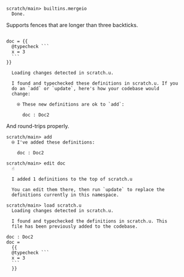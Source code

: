 ``` ucm
scratch/main> builtins.mergeio
  Done.

```

Supports fences that are longer than three backticks.

```` unison

doc = {{
  @typecheck ```
  x = 3
  ```
}}

````

``` ucm :added-by-ucm
  Loading changes detected in scratch.u.

  I found and typechecked these definitions in scratch.u. If you
  do an `add` or `update`, here's how your codebase would
  change:
  
    ⍟ These new definitions are ok to `add`:
    
      doc : Doc2

```

And round-trips properly.

``` ucm
scratch/main> add
  ⍟ I've added these definitions:
  
    doc : Doc2

scratch/main> edit doc
  ☝️
  
  I added 1 definitions to the top of scratch.u
  
  You can edit them there, then run `update` to replace the
  definitions currently in this namespace.

scratch/main> load scratch.u
  Loading changes detected in scratch.u.

  I found and typechecked the definitions in scratch.u. This
  file has been previously added to the codebase.

```

```` unison :added-by-ucm scratch.u
doc : Doc2
doc =
  {{
  @typecheck ```
  x = 3
  ```
  }}
````

